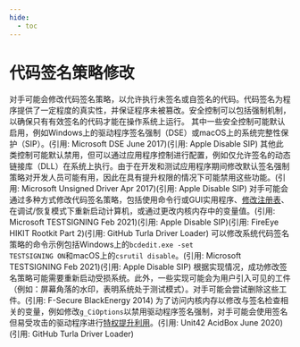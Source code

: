```yaml
---
hide:
  - toc
---
```


# 代码签名策略修改

对手可能会修改代码签名策略，以允许执行未签名或自签名的代码。代码签名为程序提供了一定程度的真实性，并保证程序未被篡改。安全控制可以包括强制机制，以确保只有有效签名的代码才能在操作系统上运行。  其中一些安全控制可能默认启用，例如Windows上的驱动程序签名强制（DSE）或macOS上的系统完整性保护（SIP）。(引用: Microsoft DSE June 2017)(引用: Apple Disable SIP) 其他此类控制可能默认禁用，但可以通过应用程序控制进行配置，例如仅允许签名的动态链接库（DLL）在系统上执行。由于在开发和测试应用程序期间修改默认签名强制策略对开发人员可能有用，因此在具有提升权限的情况下可能禁用这些功能。(引用: Microsoft Unsigned Driver Apr 2017)(引用: Apple Disable SIP)  对手可能会通过多种方式修改代码签名策略，包括使用命令行或GUI实用程序、[修改注册表](https://attack.mitre.org/techniques/T1112)、在调试/恢复模式下重新启动计算机，或通过更改内核内存中的变量值。(引用: Microsoft TESTSIGNING Feb 2021)(引用: Apple Disable SIP)(引用: FireEye HIKIT Rootkit Part 2)(引用: GitHub Turla Driver Loader) 可以修改系统代码签名策略的命令示例包括Windows上的<code>bcdedit.exe -set TESTSIGNING ON</code>和macOS上的<code>csrutil disable</code>。(引用: Microsoft TESTSIGNING Feb 2021)(引用: Apple Disable SIP) 根据实现情况，成功修改签名策略可能需要重新启动受损系统。此外，一些实现可能会为用户引入可见的工件（例如：屏幕角落的水印，表明系统处于测试模式）。对手可能会尝试删除这些工件。(引用: F-Secure BlackEnergy 2014)  为了访问内核内存以修改与签名检查相关的变量，例如修改<code>g_CiOptions</code>以禁用驱动程序签名强制，对手可能会使用签名但易受攻击的驱动程序进行[特权提升利用](https://attack.mitre.org/techniques/T1068)。(引用: Unit42 AcidBox June 2020)(引用: GitHub Turla Driver Loader)

